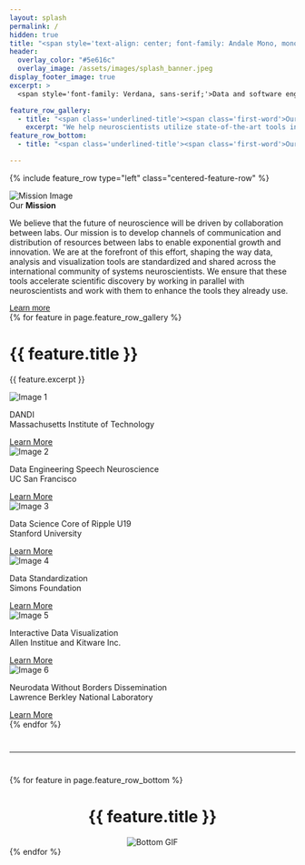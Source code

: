 ```yaml
---
layout: splash
permalink: /
hidden: true
title: "<span style='text-align: center; font-family: Andale Mono, monospace; font-stretch: ultra-condensed; margin-bottom: 10px; font-weight: normal;'>CATALYST</span><br><span style='text-align: center; font-family: Arial, sans-serif;'>NEURO</span>"
header:
  overlay_color: "#5e616c"
  overlay_image: /assets/images/splash_banner.jpeg
display_footer_image: true
excerpt: >
  <span style='font-family: Verdana, sans-serif;'>Data and software engineering solutions<br />for neuroscience labs</span>

feature_row_gallery:
  - title: "<span class='underlined-title'><span class='first-word'>Our</span> <b>Portfolio</b></span>"
    excerpt: "We help neuroscientists utilize state-of-the-art tools in data analysis, visualization, organization, sharing, and publishing."
feature_row_bottom:
  - title: "<span class='underlined-title'><span class='first-word'>Our</span> <b>Reach</b></span>"

---
```



{% include feature_row type="left" class="centered-feature-row" %}
<div class="feature-row centered-feature-row">
  <div class="feature-image">
    <img src="{{ '/assets/images/Our-Mission.jpg' }}" alt="Mission Image">
  </div>
  <div class="feature-text">
    <span class="underlined-title">
      <span class="first-word">Our</span> <b>Mission</b>
    </span>
    <p class="excerpt">
      We believe that the future of neuroscience will be driven by collaboration between labs. Our mission is to develop channels of communication and distribution of resources between labs to enable exponential growth and innovation. We are at the forefront of this effort, shaping the way data, analysis and visualization tools are standardized and shared across the international community of systems neuroscientists. We ensure that these tools accelerate scientific discovery by working in parallel with neuroscientists and work with them to enhance the tools they already use.
    </p>
    <a href="/mission/" class="btn btn--primary rounded-button">
      <span style="font-family: Helvetica, sans-serif;">Learn more</span>
    </a>
  </div>
</div>
{% for feature in page.feature_row_gallery %}

  <div class="feature-row">
    <h1>{{ feature.title }}</h1>
    <p>{{ feature.excerpt }}</p>
    <div class="image-grid">
      <div class="image-grid-item">
        <img src="{{ '/assets/images/portfolio/slide-1.jpg' }}" alt="Image 1">
        <div class="image-overlay">
          <div class="image-overlay-content">
          <div class="excerpt-line"></div>
            <p>DANDI<br>Massachusetts Institute of Technology</p>
            <a href="{{ '/project/dandi/' }}" class="btn {{ feature.btn_classes[0] }} custom-button-port">Learn More</a>
          </div>
        </div>
      </div>
      <div class="image-grid-item">
        <img src="{{ '/assets/images/portfolio/slide-2.jpg' }}" alt="Image 2">
        <div class="image-overlay">
          <div class="image-overlay-content">
          <div class="excerpt-line"></div>
            <p>Data Engineering Speech Neuroscience<br>UC San Francisco</p>
            <a href="{{ '/project/data-engineering-speech/' }}" class="btn {{ feature.btn_classes[1] }} custom-button-port">Learn More</a>
          </div>
        </div>
      </div>
      <div class="image-grid-item">
        <img src="{{ '/assets/images/portfolio/slide-3.jpg' }}" alt="Image 3">
        <div class="image-overlay">
          <div class="image-overlay-content">
          <div class="excerpt-line"></div>
            <p>Data Science Core of Ripple U19<br>Stanford University</p>
            <a href="{{ '/project/data-science-core/' }}" class="btn {{ feature.btn_classes[2] }} custom-button-port">Learn More</a>
          </div>
        </div>
      </div>
      <div class="image-grid-item">
        <img src="{{ '/assets/images/portfolio/slide-4.jpg' }}" alt="Image 4">
        <div class="image-overlay">
          <div class="image-overlay-content">
          <div class="excerpt-line"></div>
            <p>Data Standardization<br>Simons Foundation</p>
            <a href="{{ '/project/data-standardization/' }}" class="btn {{ feature.btn_classes[3] }} custom-button-port">Learn More</a>
          </div>
        </div>
      </div>
      <div class="image-grid-item">
        <img src="{{ '/assets/images/portfolio/slide-5.jpg' }}" alt="Image 5">
        <div class="image-overlay">
          <div class="image-overlay-content">
          <div class="excerpt-line"></div>
            <p>Interactive Data Visualization<br>Allen Institue and Kitware Inc.</p>
            <a href="{{ '/project/interactive-data/' }}" class="btn {{ feature.btn_classes[4] }} custom-button-port">Learn More</a>
          </div>
        </div>
      </div>
      <div class="image-grid-item">
        <img src="{{ '/assets/images/portfolio/slide-6.jpg' }}" alt="Image 6">
        <div class="image-overlay">
          <div class="image-overlay-content">
            <p>Neurodata Without Borders Dissemination<br>Lawrence Berkley National Laboratory</p>
            <a href="{{ '/project/nwb-dissemination/' }}" class="btn {{ feature.btn_classes[5] }} custom-button-port">Learn More</a>
          </div>
        </div>
      </div>
    </div>
  </div>
{% endfor %}
<hr style="margin-top: 40px; margin-bottom: 40px;">
{% for feature in page.feature_row_bottom %}
  <div class="feature-row">
    <h1 style="text-align: center;">{{ feature.title }}</h1>
    <div class="gif-container" style="display: flex; justify-content: center; align-items: center;">
      <img src="/assets/images/bottom.gif" alt="Bottom GIF">
    </div>
  </div>
{% endfor %}
